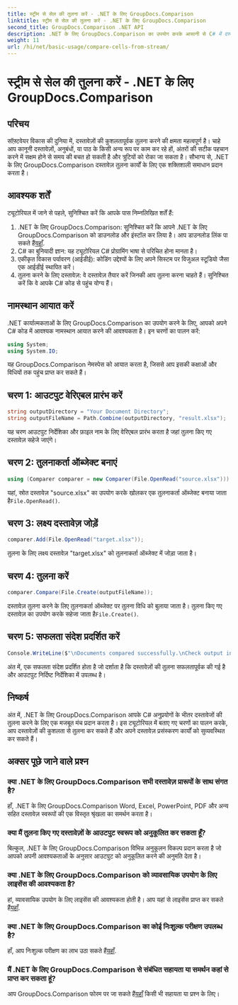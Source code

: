 ```yaml
---
title: स्ट्रीम से सेल की तुलना करें - .NET के लिए GroupDocs.Comparison
linktitle: स्ट्रीम से सेल की तुलना करें - .NET के लिए GroupDocs.Comparison
second_title: GroupDocs.Comparison .NET API
description: .NET के लिए GroupDocs.Comparison का उपयोग करके आसानी से C# में दस्तावेज़ों की तुलना करें। अपने दस्तावेज़ प्रसंस्करण कार्यों को आसानी से सुव्यवस्थित करें।
weight: 11
url: /hi/net/basic-usage/compare-cells-from-stream/
---
```


# स्ट्रीम से सेल की तुलना करें - .NET के लिए GroupDocs.Comparison

## परिचय
सॉफ़्टवेयर विकास की दुनिया में, दस्तावेज़ों की कुशलतापूर्वक तुलना करने की क्षमता महत्वपूर्ण है। चाहे आप कानूनी दस्तावेज़ों, अनुबंधों, या पाठ के किसी अन्य रूप पर काम कर रहे हों, अंतरों की सटीक पहचान करने में सक्षम होने से समय की बचत हो सकती है और त्रुटियों को रोका जा सकता है। सौभाग्य से, .NET के लिए GroupDocs.Comparison दस्तावेज़ तुलना कार्यों के लिए एक शक्तिशाली समाधान प्रदान करता है।
## आवश्यक शर्तें
ट्यूटोरियल में जाने से पहले, सुनिश्चित करें कि आपके पास निम्नलिखित शर्तें हैं:
1.  .NET के लिए GroupDocs.Comparison: सुनिश्चित करें कि आपने .NET के लिए GroupDocs.Comparison को डाउनलोड और इंस्टॉल कर लिया है। आप डाउनलोड लिंक पा सकते हैं[यहाँ](https://releases.groupdocs.com/comparison/net/).
2. C# का बुनियादी ज्ञान: यह ट्यूटोरियल C# प्रोग्रामिंग भाषा से परिचित होना मानता है।
3. एकीकृत विकास पर्यावरण (आईडीई): कोडिंग उद्देश्यों के लिए अपने सिस्टम पर विजुअल स्टूडियो जैसा एक आईडीई स्थापित करें।
4. तुलना करने के लिए दस्तावेज़: वे दस्तावेज़ तैयार करें जिनकी आप तुलना करना चाहते हैं। सुनिश्चित करें कि वे आपके C# कोड से पहुंच योग्य हैं।

## नामस्थान आयात करें
.NET कार्यात्मकताओं के लिए GroupDocs.Comparison का उपयोग करने के लिए, आपको अपने C# कोड में आवश्यक नामस्थान आयात करने की आवश्यकता है। इन चरणों का पालन करें:

```csharp
using System;
using System.IO;
```
यह GroupDocs.Comparison नेमस्पेस को आयात करता है, जिससे आप इसकी कक्षाओं और विधियों तक पहुंच प्राप्त कर सकते हैं।

## चरण 1: आउटपुट वेरिएबल प्रारंभ करें
```csharp
string outputDirectory = "Your Document Directory";
string outputFileName = Path.Combine(outputDirectory, "result.xlsx");
```
यह चरण आउटपुट निर्देशिका और फ़ाइल नाम के लिए वेरिएबल प्रारंभ करता है जहां तुलना किए गए दस्तावेज़ सहेजे जाएंगे।
## चरण 2: तुलनाकर्ता ऑब्जेक्ट बनाएं
```csharp
using (Comparer comparer = new Comparer(File.OpenRead("source.xlsx")))
```
 यहां, स्रोत दस्तावेज़ "source.xlsx" का उपयोग करके खोलकर एक तुलनाकर्ता ऑब्जेक्ट बनाया जाता है`File.OpenRead()`.
## चरण 3: लक्ष्य दस्तावेज़ जोड़ें
```csharp
comparer.Add(File.OpenRead("target.xlsx"));
```
तुलना के लिए लक्ष्य दस्तावेज़ "target.xlsx" को तुलनाकर्ता ऑब्जेक्ट में जोड़ा जाता है।
## चरण 4: तुलना करें
```csharp
comparer.Compare(File.Create(outputFileName));
```
 दस्तावेज़ तुलना करने के लिए तुलनाकर्ता ऑब्जेक्ट पर तुलना विधि को बुलाया जाता है। तुलना किए गए दस्तावेज़ का उपयोग करके सहेजा जाता है`File.Create()`.
## चरण 5: सफलता संदेश प्रदर्शित करें
```csharp
Console.WriteLine($"\nDocuments compared successfully.\nCheck output in {outputDirectory}.");
```
अंत में, एक सफलता संदेश प्रदर्शित होता है जो दर्शाता है कि दस्तावेज़ों की तुलना सफलतापूर्वक की गई है और आउटपुट निर्दिष्ट निर्देशिका में उपलब्ध है।

## निष्कर्ष
अंत में, .NET के लिए GroupDocs.Comparison आपके C# अनुप्रयोगों के भीतर दस्तावेजों की तुलना करने के लिए एक मजबूत मंच प्रदान करता है। इस ट्यूटोरियल में बताए गए चरणों का पालन करके, आप दस्तावेज़ों की कुशलता से तुलना कर सकते हैं और अपने दस्तावेज़ प्रसंस्करण कार्यों को सुव्यवस्थित कर सकते हैं।
## अक्सर पूछे जाने वाले प्रश्न
### क्या .NET के लिए GroupDocs.Comparison सभी दस्तावेज़ प्रारूपों के साथ संगत है?
हाँ, .NET के लिए GroupDocs.Comparison Word, Excel, PowerPoint, PDF और अन्य सहित दस्तावेज़ स्वरूपों की एक विस्तृत श्रृंखला का समर्थन करता है।
### क्या मैं तुलना किए गए दस्तावेज़ों के आउटपुट स्वरूप को अनुकूलित कर सकता हूँ?
बिल्कुल, .NET के लिए GroupDocs.Comparison विभिन्न अनुकूलन विकल्प प्रदान करता है जो आपको अपनी आवश्यकताओं के अनुसार आउटपुट को अनुकूलित करने की अनुमति देता है।
### क्या .NET के लिए GroupDocs.Comparison को व्यावसायिक उपयोग के लिए लाइसेंस की आवश्यकता है?
 हां, व्यावसायिक उपयोग के लिए लाइसेंस की आवश्यकता होती है। आप यहां से लाइसेंस प्राप्त कर सकते हैं[यहाँ](https://purchase.groupdocs.com/buy).
### क्या .NET के लिए GroupDocs.Comparison का कोई निःशुल्क परीक्षण उपलब्ध है?
 हाँ, आप निःशुल्क परीक्षण का लाभ उठा सकते हैं[यहाँ](https://releases.groupdocs.com/).
### मैं .NET के लिए GroupDocs.Comparison से संबंधित सहायता या समर्थन कहां से प्राप्त कर सकता हूं?
 आप GroupDocs.Comparison फोरम पर जा सकते हैं[यहाँ](https://forum.groupdocs.com/c/comparison/12) किसी भी सहायता या प्रश्न के लिए।